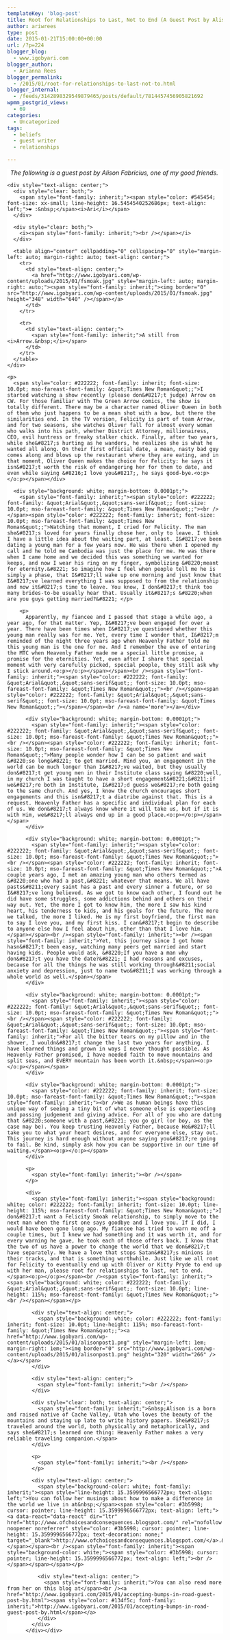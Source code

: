```yaml
---
templateKey: 'blog-post'
title: Root for Relationships to Last, Not to End (A Guest Post by Alison Fabricius)
author: ariwrees
type: post
date: 2015-01-21T15:00:00+00:00
url: /?p=224
blogger_blog:
  - www.igobyari.com
blogger_author:
  - Arianna Rees
blogger_permalink:
  - /2015/01/root-for-relationships-to-last-not-to.html
blogger_internal:
  - /feeds/3142898329549879465/posts/default/7814457456905821692
wpmm_postgrid_views:
  - 69
categories:
  - Uncategorized
tags:
  - beliefs
  - guest writer
  - relationships

---
```

<div dir="ltr" style="text-align: left;">
  <div style="background: white; margin-bottom: 0.0001pt;">
    <div style="clear: both; text-align: center;">
      <i><span style="font-family: inherit;">The following is a guest post by Alison Fabricius, one of my good friends.&nbsp;</span></i>
    </div>
    
    <div style="text-align: center;">
      <div style="clear: both;">
        <span style="font-family: inherit;"><span style="color: #545454; font-size: xx-small; line-height: 16.5454540252686px; text-align: left;">❤ :&nbsp;</span><i>Ari</i></span>
      </div>
      
      <div style="clear: both;">
        <i><span style="font-family: inherit;"><br /></span></i>
      </div>
      
      <table align="center" cellpadding="0" cellspacing="0" style="margin-left: auto; margin-right: auto; text-align: center;">
        <tr>
          <td style="text-align: center;">
            <a href="http://www.igobyari.com/wp-content/uploads/2015/01/fsmoak.jpg" style="margin-left: auto; margin-right: auto;"><span style="font-family: inherit;"><img border="0" src="http://www.igobyari.com/wp-content/uploads/2015/01/fsmoak.jpg" height="348" width="640" /></span></a>
          </td>
        </tr>
        
        <tr>
          <td style="text-align: center;">
            <span style="font-family: inherit;">A still from <i>Arrow.&nbsp;</i></span>
          </td>
        </tr>
      </table>
    </div>
    
    <p>
      <span style="color: #222222; font-family: inherit; font-size: 10.0pt; mso-fareast-font-family: &quot;Times New Roman&quot;;">I started watching a show recently (please don&#8217;t judge) Arrow on CW. For those familiar with The Green Arrow comics, the show is totally different. There may be a character named Oliver Queen in both of them who just happens to be a mean shot with a bow, but there the similarities end. In the TV version, Felicity is part of team Arrow, and for two seasons, she watches Oliver fall for almost every woman who walks into his path, whether District Attorney, millionairess, CEO, evil huntress or freaky stalker chick. Finally, after two years, while she&#8217;s hurting as he wanders, he realizes she is what he wanted all along. On their first official date, a mean, nasty bad guy comes along and blows up the restaurant where they are eating, and in that moment, Oliver Queen makes the choice for Felicity: he says it isn&#8217;t worth the risk of endangering her for them to date, and even while saying &#8216;I love you&#8217;, he says good-bye.<o:p></o:p></span></div> 
      
      <div style="background: white; margin-bottom: 0.0001pt;">
        <span style="font-family: inherit;"><span style="color: #222222; font-family: &quot;Arial&quot;,&quot;sans-serif&quot;; font-size: 10.0pt; mso-fareast-font-family: &quot;Times New Roman&quot;;"><br /></span><span style="color: #222222; font-family: inherit; font-size: 10.0pt; mso-fareast-font-family: &quot;Times New Roman&quot;;">Watching that moment, I cried for Felicity. The man she&#8217;s loved for years finally chose her, only to leave. I think I have a little idea about the waiting part, at least. I&#8217;ve been dating a young man for a few years now. He was there when I opened my call and he told me Cambodia was just the place for me. He was there when I came home and we decided this was something we wanted for keeps, and now I wear his ring on my finger, symbolizing &#8220;meant for eternity.&#8221; So imagine how I feel when people tell me he is simply a phase, that I&#8217;ll wake up one morning and just know that I&#8217;ve learned everything I was supposed to from the relationship and now it&#8217;s time to leave. You know, I don&#8217;t think too many brides-to-be usually hear that. Usually it&#8217;s &#8220;when are you guys getting married?&#8221; </p> 
        
        <p>
          Apparently, my fiancee and I passed that stage a while ago, a year ago, for that matter. Yep, I&#8217;ve been engaged for over a year. There have been times when I&#8217;ve questioned whether this young man really was for me. Yet, every time I wonder that, I&#8217;m reminded of the night three years ago when Heavenly Father told me this young man is the one for me. And I remember the eve of entering the MTC when Heavenly Father made me a special little promise, a promise for the eternities. Yet, even after I share that special moment with very carefully picked, special people, they still ask why I stick around.<o:p></o:p></span></span><br /><span style="font-family: inherit;"><span style="color: #222222; font-family: &quot;Arial&quot;,&quot;sans-serif&quot;; font-size: 10.0pt; mso-fareast-font-family: &quot;Times New Roman&quot;;"><br /></span><span style="color: #222222; font-family: &quot;Arial&quot;,&quot;sans-serif&quot;; font-size: 10.0pt; mso-fareast-font-family: &quot;Times New Roman&quot;;"></span></span><br /><a name='more'></a></div> 
          
          <div style="background: white; margin-bottom: 0.0001pt;">
            <span style="font-family: inherit;"><span style="color: #222222; font-family: &quot;Arial&quot;,&quot;sans-serif&quot;; font-size: 10.0pt; mso-fareast-font-family: &quot;Times New Roman&quot;;"><br /></span><span style="color: #222222; font-family: inherit; font-size: 10.0pt; mso-fareast-font-family: &quot;Times New Roman&quot;;">Many people wonder how I can be so patient and wait &#8220;so long&#8221; to get married. Mind you, an engagement in the world can be much longer than I&#8217;ve waited, but they usually don&#8217;t get young men in their Institute class saying &#8220;well, in my church I was taught to have a short engagement&#8221;&#8211;if we&#8217;re both in Institute, I&#8217;d guess we&#8217;re both going to the same church. And yes, I know the church encourages short engagements and this isn&#8217;t a diatribe against that. This is a request. Heavenly Father has a specific and individual plan for each of us. We don&#8217;t always know where it will take us, but if it is with Him, we&#8217;ll always end up in a good place.<o:p></o:p></span></span>
          </div>
          
          <div style="background: white; margin-bottom: 0.0001pt;">
            <span style="font-family: inherit;"><span style="color: #222222; font-family: &quot;Arial&quot;,&quot;sans-serif&quot;; font-size: 10.0pt; mso-fareast-font-family: &quot;Times New Roman&quot;;"><br /></span><span style="color: #222222; font-family: inherit; font-size: 10.0pt; mso-fareast-font-family: &quot;Times New Roman&quot;;">A couple years ago, I met an amazing young man who others termed as &#8220;one who had a past,&#8221; whatever that means. We all have pasts&#8211;every saint has a past and every sinner a future, or so I&#8217;ve long believed. As we got to know each other, I found out he did have some struggles, some addictions behind and others on their way out. Yet, the more I got to know him, the more I saw his kind heart, his tenderness to kids, and his goals for the future. The more we talked, the more I liked. He is my first boyfriend, the first man to say I love you, and my first kiss. I can&#8217;t begin to describe to anyone else how I feel about him, other than that I love him.</span></span><br /><span style="font-family: inherit;"><br /><span style="font-family: inherit;">Yet, this journey since I got home hasn&#8217;t been easy, watching many peers get married and start having kids. People would ask, &#8220;If you have a man why don&#8217;t you have the date?&#8221; I had reasons and excuses, because for all the things he was still working through&#8211;social anxiety and depression, just to name two&#8211;I was working through a whole world as well.</span></span>
          </div>
          
          <div style="background: white; margin-bottom: 0.0001pt;">
            <span style="font-family: inherit;"><span style="color: #222222; font-family: &quot;Arial&quot;,&quot;sans-serif&quot;; font-size: 10.0pt; mso-fareast-font-family: &quot;Times New Roman&quot;;"><br /></span><span style="color: #222222; font-family: &quot;Arial&quot;,&quot;sans-serif&quot;; font-size: 10.0pt; mso-fareast-font-family: &quot;Times New Roman&quot;;"><span style="font-family: inherit;">For all the bitter tears on my pillow and in the shower, I wouldn&#8217;t change the last two years for anything. I have learned things and grown in ways I never thought possible. As Heavenly Father promised, I have needed faith to move mountains and split seas, and EVERY mountain has been worth it.&nbsp;</span><o:p></o:p></span></span>
          </div>
          
          <div style="background: white; margin-bottom: 0.0001pt;">
            <span style="color: #222222; font-family: inherit; font-size: 10.0pt; mso-fareast-font-family: &quot;Times New Roman&quot;;"><span style="font-family: inherit;"><br />We as human beings have this unique way of seeing a tiny bit of what someone else is experiencing and passing judgement and giving advice. For all of you who are dating that &#8220;someone with a past,&#8221; you go girl (or boy, as the case may be). You keep trusting Heavenly Father, because He&#8217;ll take you to what your heart desires, and for everyone else, stay out. This journey is hard enough without anyone saying you&#8217;re going to fail. Be kind, simply ask how you can be supportive in our time of waiting.</span><o:p></o:p></span>
          </div>
          
          <p>
            <span style="font-family: inherit;"><br /></span>
          </p>
          
          <div>
            <span style="font-family: inherit;"><span style="background: white; color: #222222; font-family: inherit; font-size: 10.0pt; line-height: 115%; mso-fareast-font-family: &quot;Times New Roman&quot;;">I don&#8217;t want a Felicity Smoak relationship, to simply move to the next man when the first one says goodbye and I love you. If I did, I would have been gone long ago. My fiancee has tried to warn me off a couple times, but I knew we had something and it was worth it, and for every warning he gave, he took each of those offers back. I know that the two of us have a power to change the world that we don&#8217;t have separately. We have a love that stops Satan&#8217;s minions in their tracks, and that is something worthwhile. Just like we all root for Felicity to eventually end up with Oliver or Kitty Pryde to end up with her man, please root for relationships to last, not to end.</span><o:p></o:p></span><br /><span style="font-family: inherit;"><span style="background: white; color: #222222; font-family: &quot;Arial&quot;,&quot;sans-serif&quot;; font-size: 10.0pt; line-height: 115%; mso-fareast-font-family: &quot;Times New Roman&quot;;"><br /></span></span></p> 
            
            <div style="text-align: center;">
              <span style="background: white; color: #222222; font-family: inherit; font-size: 10.0pt; line-height: 115%; mso-fareast-font-family: &quot;Times New Roman&quot;;"><a href="http://www.igobyari.com/wp-content/uploads/2015/01/alisonpost1.png" style="margin-left: 1em; margin-right: 1em;"><img border="0" src="http://www.igobyari.com/wp-content/uploads/2015/01/alisonpost1.png" height="320" width="266" /></a></span>
            </div>
            
            <div style="text-align: center;">
              <span style="font-family: inherit;"><br /></span>
            </div>
            
            <div style="clear: both; text-align: center;">
              <span style="font-family: inherit;">&nbsp;Alison is a born and raised native of Cache Valley, Utah who loves the beauty of the mountains and staying up late to write history papers. She&#8217;s traveled around the world, both physically and metaphorically, and says she&#8217;s learned one thing: Heavenly Father makes a very reliable traveling companion.</span>
            </div>
            
            <p>
              <span style="font-family: inherit;"><br /></span>
            </p>
            
            <div style="text-align: center;">
              <span style="background-color: white; font-family: inherit;"><span style="line-height: 15.3599996566772px; text-align: left;">You can follow her musings about how to make a difference in the world we live in at&nbsp;</span><span style="color: #3b5998; cursor: pointer; line-height: 15.3599996566772px; text-align: left;"><a data-react="data-react" dir="ltr" href="http://www.ofchoicesandconsequences.blogspot.com/" rel="nofollow noopener noreferrer" style="color: #3b5998; cursor: pointer; line-height: 15.3599996566772px; text-decoration: none;" target="_blank">http://www.ofchoicesandconsequences.blogspot.com/</a>.&nbsp;</span></span><br /><span style="font-family: inherit;"><span style="background-color: white;"><span style="color: #3b5998; cursor: pointer; line-height: 15.3599996566772px; text-align: left;"><br /></span></span></span></p> 
              
              <div style="text-align: center;">
                <span style="font-family: inherit;">You can also read more from her on this blog at</span><br /><a href="http://www.igobyari.com/2015/01/accepting-bumps-in-road-guest-post-by.html"><span style="color: #134f5c; font-family: inherit;">http://www.igobyari.com/2015/01/accepting-bumps-in-road-guest-post-by.html</span></a>
              </div>
            </div>
          </div></div>
